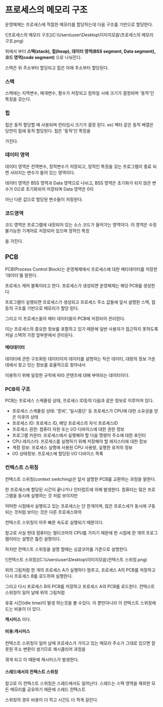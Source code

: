 # 프로세스의 메모리 구조

운영체제는 프로세스에 적절한 메모리를 할당하는데 다음 구조를 기반으로 할당한다.

![프로세스의 메모리 구조](C:\Users\user\Desktop\이미지모음\프로세스의 메모리 구조.png)



위에서 부터 **스택(stack), 힙(heap), 데이터 영역(BSS segment, Data segment), 코드 영역(code segment)** 으로 나눠진다.

스택은 위 주소부터 할당되고 힙은 아래 주소부터 할당된다.



### 스택

스택에는 지역변수, 매개변수, 함수가 저장되고 컴파일 시에 크기가  결정되며 '동적'인 특징을 갖는다.



### 힙

힙은 동적 할당할 때 사용되며 런타임시 크기가 결정 된다. ex) 벡터 같은 동적 배열은 당연히 힙에 동적 할당된다. 힙은 '동적'인 특징을

가진다.



### 데이터 영역

데이터 영역은 전역변수, 정적변수가 저장되고, 정적인 특징을 갖는 프로그램이 종료 되면 사라지는 변수가 들어 있는 영역이다.

데이터 영역은 BSS 영역과 Data 영역으로 나뉘고, BSS 영역은 초기화가 되지 않은 변수가 0으로 초기화되어 저장되며 Data  영역은 0이

아닌 다른 값으로 할당된 변수들이 저장된다.



### 코드영역

코드 영역은 프로그램에 내장되어 있는 소스 코드가 들어가는 영역이다. 이 영역은 수정 불가능한 기계어로 저장되어 있으며 정적인 특징

을 가진다.



## PCB

PCB(Process Control Block)는 운영체제에서 프로세스에 대한 메타데이터를 저장한 '데이터'를 말한다.

프로세스 제어 블록이라고 한다. 프로세스가 생성되면 운영체제는 해당 PCB를 생성한다.

프로그램이 실행되면 프로세스가 생성되고 프로세스 주소 값들에 앞서 설명한 스택, 힙 등의 구조를 기반으로 메모리가 할당 된다.

그리고 이 프로세스들의 메타 데이터들이 PCB에 저장되어 관리된다.

이는 프로세스의 중요한 정보를 포함하고 있기 때문에 일반 사용자가 접근하지 못하도록 커널 스택의 가장 앞부분에서 관리된다.



#### 메타데이터

데이터에 관한 구조화된 데이터이자 데이터를 설명하는 작은 데이터, 대량의 정보 가운데에서 찾고 잇는 정보를 효율적으로 찾아내서

이용하기 위해 일정한 규칙에 따라 콘텐츠에 대해 부여되는 데이터이다.



### PCB의 구조

PCB는 프로세스 스케줄링 상태, 프로세스 ID등의 다음과 같은 정보로 이루어져 있다.

* 프로세스 스케줄링 상태: '준비', '일시중단' 등 프로세스가 CPU에 대한 소유권을 얻은 이후의 상태
* 프로세스 ID: 프로세스 ID, 해당 프로세스의 자식 프로세스ID
* 프로세스 권한: 컴퓨터 자원 또는 I/O 디바이스에 대한 권한 정보
* 프로그램 카운터: 프로세스에서 실행해야 할 다음 명령어 주소에 대한 포인터
* CPU 레지스터: 프로세스를 실행하기 위해 저장해야  할 레지스터에 대한 정보
* 계정 정보: 프로세스 실행에 사용된 CPU 사용량, 실행한 유저의 정보
* I/O 상태정보: 프로세스에 할당된 I/O 디바이스 목록



### 컨텍스트 스위칭

컨텍스트 스위칭(context switching)은 앞서 설명한 PCB를 교환하는 과정을 말한다.

한 프로세스에 할당된 시간이 끝나거나 인터럽트에 의해 발생한다. 컴퓨터는 많은 프로그램을 동시에 실행하는 것 처럼 보이지만

어떠한 시점에서 실행되고 있는 프로세스는 단 한개이며, 많은 프로스세가 동시에 구동되는 것처럼 보이는 것은 다른 프로세스와의

컨텍스트 스위칭이 아주 빠른 속도로 실행되기 때문이다.

참고로 사실 현대 컴퓨터는 멀티코어의 CPU를 가지기 때문에 한 시점에 한 개의 프로그램이라는 설명은 틀린 설명이다.

하지만 컨텍스트 스위칭을 설명 할때는 싱글코어를 기준으로 설명한다.

![컨텍스트 스위칭](C:\Users\user\Desktop\이미지모음\컨텍스트 스위칭.png)

위의 그림처럼 한 개의 프로세스 A가 실행하다 멈추고, 프로세스 A의 PCB를 저장하고 다시 프로세스 B를 로드하여 실행한다.

그리고 다시 프로세스 B의 PCB를 저장하고 프로세스 A의 PCB를 로드한다. 컨텍스트 스위칭이 일어 날때 위의 그림처럼 

유휴 시간(idle time)이 발생 하는것을 볼 수있다. 이 뿐만아니라 이 컨텍스트 스위칭에 드는 비용이 더 있다.

**캐시미스** 이다.



#### 비용:캐시미스

컨텍스트 스위칭이 일어 날때 프로세스가 가지고 있는 메모리 주소가 그대로 있으면 잘 못된 주소  변환이 생기므로 캐시클리어 과정을

겪게 되고 이 때문에 캐시미스가 발생한다.



#### 스레드에서의 컨텍스트 스위칭

참고로 이 컨텍스트 스위칭은 스레드에서도 일어난다. 스레드는 스택 영역을 제외한 모든 메모리를 공유하기 때문에 스레드 컨텍스트

스위칭의 경우 비용이 더 적고 시간도 더 적게 걸린다.